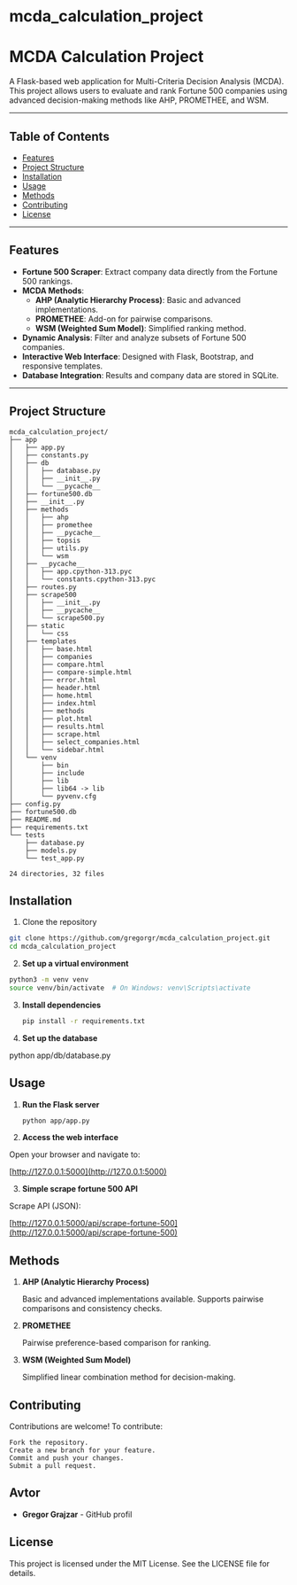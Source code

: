 # mcda_calculation_project




# MCDA Calculation Project

A Flask-based web application for Multi-Criteria Decision Analysis (MCDA). This project allows users to evaluate and rank Fortune 500 companies using advanced decision-making methods like AHP, PROMETHEE, and WSM.

---

## **Table of Contents**
- [Features](#features)
- [Project Structure](#project-structure)
- [Installation](#installation)
- [Usage](#usage)
- [Methods](#methods)
- [Contributing](#contributing)
- [License](#license)

---

## **Features**
- **Fortune 500 Scraper**: Extract company data directly from the Fortune 500 rankings.
- **MCDA Methods**:
  - **AHP (Analytic Hierarchy Process)**: Basic and advanced implementations.
  - **PROMETHEE**: Add-on for pairwise comparisons.
  - **WSM (Weighted Sum Model)**: Simplified ranking method.
- **Dynamic Analysis**: Filter and analyze subsets of Fortune 500 companies.
- **Interactive Web Interface**: Designed with Flask, Bootstrap, and responsive templates.
- **Database Integration**: Results and company data are stored in SQLite.

---

## **Project Structure**

```plaintext
mcda_calculation_project/
├── app
│   ├── app.py
│   ├── constants.py
│   ├── db
│   │   ├── database.py
│   │   ├── __init__.py
│   │   └── __pycache__
│   ├── fortune500.db
│   ├── __init__.py
│   ├── methods
│   │   ├── ahp
│   │   ├── promethee
│   │   ├── __pycache__
│   │   ├── topsis
│   │   ├── utils.py
│   │   └── wsm
│   ├── __pycache__
│   │   ├── app.cpython-313.pyc
│   │   └── constants.cpython-313.pyc
│   ├── routes.py
│   ├── scrape500
│   │   ├── __init__.py
│   │   ├── __pycache__
│   │   └── scrape500.py
│   ├── static
│   │   └── css
│   ├── templates
│   │   ├── base.html
│   │   ├── companies
│   │   ├── compare.html
│   │   ├── compare-simple.html
│   │   ├── error.html
│   │   ├── header.html
│   │   ├── home.html
│   │   ├── index.html
│   │   ├── methods
│   │   ├── plot.html
│   │   ├── results.html
│   │   ├── scrape.html
│   │   ├── select_companies.html
│   │   └── sidebar.html
│   └── venv
│       ├── bin
│       ├── include
│       ├── lib
│       ├── lib64 -> lib
│       └── pyvenv.cfg
├── config.py
├── fortune500.db
├── README.md
├── requirements.txt
└── tests
    ├── database.py
    ├── models.py
    └── test_app.py

24 directories, 32 files

```

## Installation
1. Clone the repository
```bash
git clone https://github.com/gregorgr/mcda_calculation_project.git
cd mcda_calculation_project
```

2. **Set up a virtual environment**
```bash
python3 -m venv venv
source venv/bin/activate  # On Windows: venv\Scripts\activate
```

3. **Install dependencies**
	```bash
	pip install -r requirements.txt
	```
4. **Set up the database**

python app/db/database.py

## Usage
1. **Run the Flask server**

	```bash
	python app/app.py
	```

2. **Access the web interface**

Open your browser and navigate to:

[http://127.0.0.1:5000](http://127.0.0.1:5000)

3. **Simple scrape fortune 500 API**

Scrape API (JSON):

[http://127.0.0.1:5000/api/scrape-fortune-500](http://127.0.0.1:5000/api/scrape-fortune-500)



## Methods
1. **AHP (Analytic Hierarchy Process)**

    Basic and advanced implementations available.
    Supports pairwise comparisons and consistency checks.

2. **PROMETHEE**

    Pairwise preference-based comparison for ranking.

3. **WSM (Weighted Sum Model)**

    Simplified linear combination method for decision-making.
   


## Contributing
Contributions are welcome! To contribute:

    Fork the repository.
    Create a new branch for your feature.
    Commit and push your changes.
    Submit a pull request.


## Avtor

- **Gregor Grajzar** - GitHub profil



## License

This project is licensed under the MIT License. See the LICENSE file for details.







